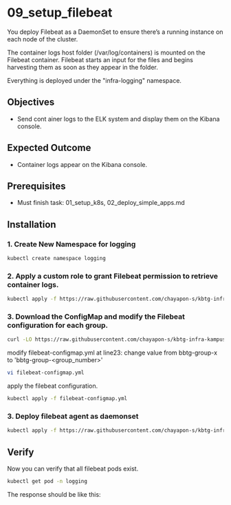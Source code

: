 # 09_setup_filebeat
You deploy Filebeat as a DaemonSet to ensure there’s a running instance on each node of the cluster.

The container logs host folder (/var/log/containers) is mounted on the Filebeat container. Filebeat starts an input for the files and begins harvesting them as soon as they appear in the folder.

Everything is deployed under the "infra-logging" namespace.
<!-- -- -- -- -- -- -- -- -- -- -- -- -- -- -- -- -- -- -- -- -- -- -- -->


## Objectives
- Send cont
ainer logs to the ELK system and display them on the Kibana console.

## Expected Outcome
- Container logs appear on the Kibana console.


## Prerequisites
- Must finish task: 01_setup_k8s, 02_deploy_simple_apps.md


## Installation
### 1. Create New Namespace for logging 
```sh
kubectl create namespace logging
```

### 2. Apply a custom role to grant Filebeat permission to retrieve container logs.
```sh
kubectl apply -f https://raw.githubusercontent.com/chayapon-s/kbtg-infra-kampus-bootcamp2024/main/instruction_day2/yaml/filebeat-role.yaml
```

### 3. Download the ConfigMap and modify the Filebeat configuration for each group.
```sh
curl -LO https://raw.githubusercontent.com/chayapon-s/kbtg-infra-kampus-bootcamp2024/main/instruction_day2/yaml/filebeat-configmap.yaml
```

modify filebeat-configmap.yml at line23: change value from bbtg-group-x to 'bbtg-group-<group_number>'
```sh
vi filebeat-configmap.yml
```

apply the filebeat configuration.
```sh
kubectl apply -f filebeat-configmap.yml
```

### 3. Deploy filebeat agent as daemonset
```sh
kubectl apply -f https://raw.githubusercontent.com/chayapon-s/kbtg-infra-kampus-bootcamp2024/main/instruction_day2/yaml/filebeat-daemonset.yasml
```

## Verify
Now you can verify that all filebeat pods exist.
```sh
kubectl get pod -n logging
```

The response should be like this:
```sh

```